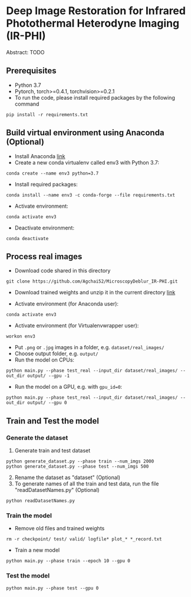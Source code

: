 # Deep Image Restoration for Infrared Photothermal Heterodyne Imaging (IR-PHI)
Abstract: TODO

## Prerequisites
- Python 3.7
- Pytorch, torch>=0.4.1, torchvision>=0.2.1
- To run the code, please install required packages by the following command
```
pip install -r requirements.txt
```
## Build virtual environment using Anaconda (Optional)
- Install Anaconda [link](https://conda.io/projects/conda/en/latest/user-guide/install/windows.html)
- Create a new conda virtualenv called env3 with Python 3.7:
```
conda create --name env3 python=3.7
```
- Install required packages:
```
conda install --name env3 -c conda-forge --file requirements.txt
```
- Activate environment:
```
conda activate env3
```
- Deactivate environment:
```
conda deactivate
```
## Process real images
- Download code shared in this directory
```
git clone https://github.com/Agchai52/MicroscopyDeblur_IR-PHI.git
```
- Download trained weights and unzip it in the current directory [link](https://drive.google.com/file/d/1uqcObC60L4aSXaadLPJQzuD9IHZe98Ny/view?usp=sharing)

- Activate environment (for Anaconda user):
```
conda activate env3
```
- Activate environment (for Virtualenvwrapper user):
```
workon env3
```

- Put `.png` or `.jpg` images in a folder, e.g. `dataset/real_images/`
- Choose output folder, e.g. `output/`
- Run the model on CPUs:
```
python main.py --phase test_real --input_dir dataset/real_images/ --out_dir output/ --gpu -1
```
- Run the model on a GPU, e.g. with `gpu_id=0`:
```
python main.py --phase test_real --input_dir dataset/real_images/ --out_dir output/ --gpu 0
```


## Train and Test the model
### Generate the dataset
1. Generate train and test dataset
```
python generate_dataset.py --phase train --num_imgs 2000
python generate_dataset.py --phase test --num_imgs 500
```
2. Rename the dataset as "dataset" (Optional)
3. To generate names of all the train and test data, run the file "readDatasetNames.py" (Optional)
```
python readDatasetNames.py
```
### Train the model
- Remove old files and trained weights
```commandline
rm -r checkpoint/ test/ valid/ logfile* plot_* *_record.txt
```
- Train a new model
```
python main.py --phase train --epoch 10 --gpu 0
```

### Test the model
```
python main.py --phase test --gpu 0
```